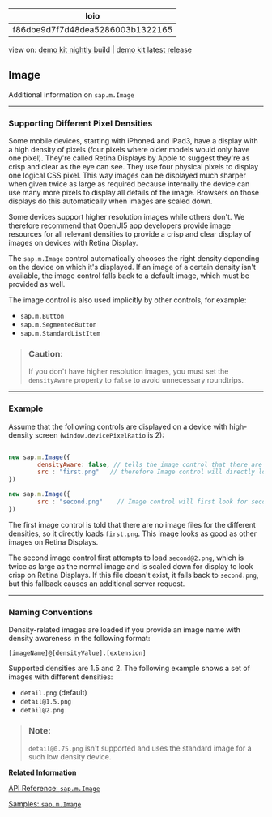 <!-- loiof86dbe9d7f7d48dea5286003b1322165 -->

| loio |
| -----|
| f86dbe9d7f7d48dea5286003b1322165 |

<div id="loio">

view on: [demo kit nightly build](https://openui5nightly.hana.ondemand.com/#/topic/f86dbe9d7f7d48dea5286003b1322165) | [demo kit latest release](https://openui5.hana.ondemand.com/#/topic/f86dbe9d7f7d48dea5286003b1322165)</div>

## Image

Additional information on `sap.m.Image`

***

<a name="loiof86dbe9d7f7d48dea5286003b1322165__section_N10018_N10011_N10001"/>

### Supporting Different Pixel Densities

Some mobile devices, starting with iPhone4 and iPad3, have a display with a high density of pixels \(four pixels where older models would only have one pixel\). They're called Retina Displays by Apple to suggest they're as crisp and clear as the eye can see. They use four physical pixels to display one logical CSS pixel. This way images can be displayed much sharper when given twice as large as required because internally the device can use many more pixels to display all details of the image. Browsers on those displays do this automatically when images are scaled down.

Some devices support higher resolution images while others don't. We therefore recommend that OpenUI5 app developers provide image resources for all relevant densities to provide a crisp and clear display of images on devices with Retina Display.

The `sap.m.Image` control automatically chooses the right density depending on the device on which it's displayed. If an image of a certain density isn't available, the image control falls back to a default image, which must be provided as well.

The image control is also used implicitly by other controls, for example:

-   `sap.m.Button`
-   `sap.m.SegmentedButton`
-   `sap.m.StandardListItem`

> ### Caution:  
> If you don't have higher resolution images, you must set the `densityAware` property to `false` to avoid unnecessary roundtrips.

***

<a name="loiof86dbe9d7f7d48dea5286003b1322165__section_N10057_N10011_N10001"/>

### Example

Assume that the following controls are displayed on a device with high-density screen \(`window.devicePixelRatio` is 2\):

```js

new sap.m.Image({ 
	    densityAware: false, // tells the image control that there are no different optimized image variants
	    src : "first.png"   // therefore Image control will directly load first.png 
})

new sap.m.Image({ 
    	src : "second.png"    // Image control will first look for second@2.png, then fall back to second.png
})
```

The first image control is told that there are no image files for the different densities, so it directly loads `first.png`. This image looks as good as other images on Retina Displays.

The second image control first attempts to load `second@2.png`, which is twice as large as the normal image and is scaled down for display to look crisp on Retina Displays. If this file doesn't exist, it falls back to `second.png`, but this fallback causes an additional server request.

***

<a name="loiof86dbe9d7f7d48dea5286003b1322165__section_N10075_N10011_N10001"/>

### Naming Conventions

Density-related images are loaded if you provide an image name with density awareness in the following format:

```
[imageName]@[densityValue].[extension]
```

Supported densities are 1.5 and 2. The following example shows a set of images with different densities:

-   `detail.png` \(default\)
-   `detail@1.5.png`
-   `detail@2.png`

> ### Note:  
> `detail@0.75.png` isn't supported and uses the standard image for a such low density device.

**Related Information**  


[API Reference: `sap.m.Image`](https://openui5.hana.ondemand.com/#/api/sap.m.Image)

[Samples: `sap.m.Image`](https://openui5.hana.ondemand.com/#/entity/sap.m.Image/sample/sap.m.sample.Image)

